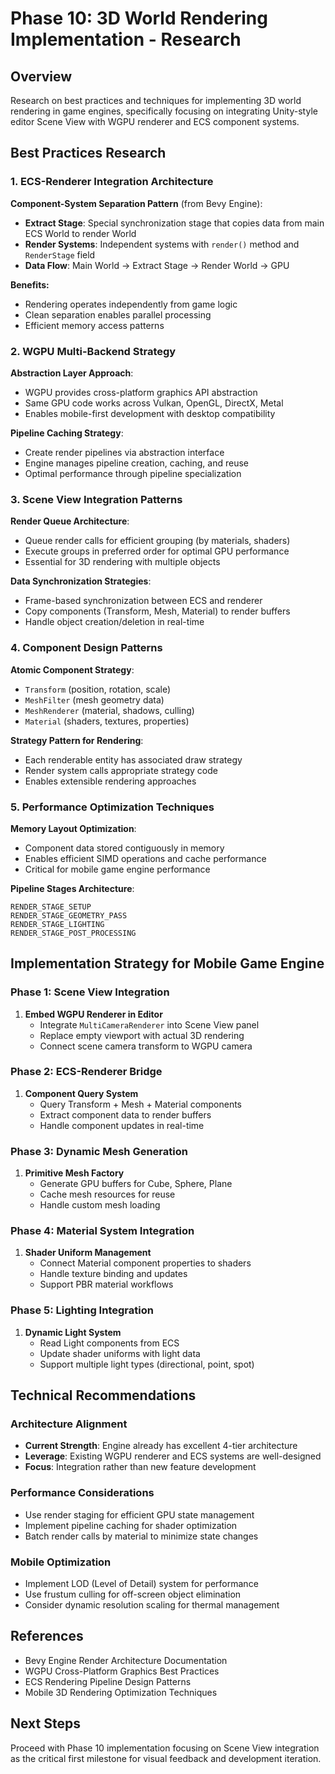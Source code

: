 # Phase 10: 3D World Rendering Implementation - Research

## Overview

Research on best practices and techniques for implementing 3D world rendering in game engines, specifically focusing on integrating Unity-style editor Scene View with WGPU renderer and ECS component systems.

## Best Practices Research

### 1. ECS-Renderer Integration Architecture

**Component-System Separation Pattern** (from Bevy Engine):
- **Extract Stage**: Special synchronization stage that copies data from main ECS World to render World
- **Render Systems**: Independent systems with `render()` method and `RenderStage` field
- **Data Flow**: Main World → Extract Stage → Render World → GPU

**Benefits:**
- Rendering operates independently from game logic
- Clean separation enables parallel processing
- Efficient memory access patterns

### 2. WGPU Multi-Backend Strategy

**Abstraction Layer Approach**:
- WGPU provides cross-platform graphics API abstraction
- Same GPU code works across Vulkan, OpenGL, DirectX, Metal
- Enables mobile-first development with desktop compatibility

**Pipeline Caching Strategy**:
- Create render pipelines via abstraction interface
- Engine manages pipeline creation, caching, and reuse
- Optimal performance through pipeline specialization

### 3. Scene View Integration Patterns

**Render Queue Architecture**:
- Queue render calls for efficient grouping (by materials, shaders)
- Execute groups in preferred order for optimal GPU performance
- Essential for 3D rendering with multiple objects

**Data Synchronization Strategies**:
- Frame-based synchronization between ECS and renderer
- Copy components (Transform, Mesh, Material) to render buffers
- Handle object creation/deletion in real-time

### 4. Component Design Patterns

**Atomic Component Strategy**:
- `Transform` (position, rotation, scale)
- `MeshFilter` (mesh geometry data)
- `MeshRenderer` (material, shadows, culling)
- `Material` (shaders, textures, properties)

**Strategy Pattern for Rendering**:
- Each renderable entity has associated draw strategy
- Render system calls appropriate strategy code
- Enables extensible rendering approaches

### 5. Performance Optimization Techniques

**Memory Layout Optimization**:
- Component data stored contiguously in memory
- Enables efficient SIMD operations and cache performance
- Critical for mobile game engine performance

**Pipeline Stages Architecture**:
```
RENDER_STAGE_SETUP
RENDER_STAGE_GEOMETRY_PASS  
RENDER_STAGE_LIGHTING
RENDER_STAGE_POST_PROCESSING
```

## Implementation Strategy for Mobile Game Engine

### Phase 1: Scene View Integration
1. **Embed WGPU Renderer in Editor**
   - Integrate `MultiCameraRenderer` into Scene View panel
   - Replace empty viewport with actual 3D rendering
   - Connect scene camera transform to WGPU camera

### Phase 2: ECS-Renderer Bridge
1. **Component Query System**
   - Query Transform + Mesh + Material components
   - Extract component data to render buffers
   - Handle component updates in real-time

### Phase 3: Dynamic Mesh Generation
1. **Primitive Mesh Factory**
   - Generate GPU buffers for Cube, Sphere, Plane
   - Cache mesh resources for reuse
   - Handle custom mesh loading

### Phase 4: Material System Integration
1. **Shader Uniform Management**
   - Connect Material component properties to shaders
   - Handle texture binding and updates
   - Support PBR material workflows

### Phase 5: Lighting Integration
1. **Dynamic Light System**
   - Read Light components from ECS
   - Update shader uniforms with light data
   - Support multiple light types (directional, point, spot)

## Technical Recommendations

### Architecture Alignment
- **Current Strength**: Engine already has excellent 4-tier architecture
- **Leverage**: Existing WGPU renderer and ECS systems are well-designed
- **Focus**: Integration rather than new feature development

### Performance Considerations
- Use render staging for efficient GPU state management
- Implement pipeline caching for shader optimization
- Batch render calls by material to minimize state changes

### Mobile Optimization
- Implement LOD (Level of Detail) system for performance
- Use frustum culling for off-screen object elimination
- Consider dynamic resolution scaling for thermal management

## References

- Bevy Engine Render Architecture Documentation
- WGPU Cross-Platform Graphics Best Practices
- ECS Rendering Pipeline Design Patterns
- Mobile 3D Rendering Optimization Techniques

## Next Steps

Proceed with Phase 10 implementation focusing on Scene View integration as the critical first milestone for visual feedback and development iteration.